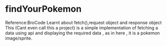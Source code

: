 # findYourPokemon
Reference:BroCode
Learnt about fetch(),request object and response object
This (Cant even call this a project) is a simple implementation of fetching a data using api and displaying the required data , as in here , it is a pokemon image/sprite.
